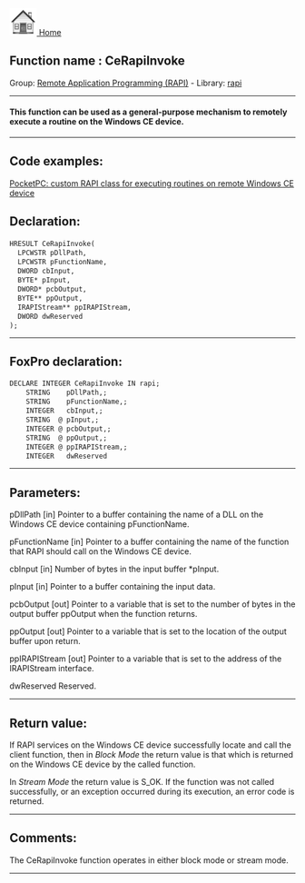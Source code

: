 [<img src="../../images/home.png"> Home ](https://github.com/VFPX/Win32API)  

## Function name : CeRapiInvoke
Group: [Remote Application Programming (RAPI)](../../functions_group.md#Remote_Application_Programming_(RAPI))  -  Library: [rapi](../../libraries.md#rapi)  
***  


#### This function can be used as a general-purpose mechanism to remotely execute a routine on the Windows CE device.
***  


## Code examples:
[PocketPC: custom RAPI class for executing routines on remote Windows CE device](../../samples/sample_466.md)  

## Declaration:
```foxpro  
HRESULT CeRapiInvoke(
  LPCWSTR pDllPath,
  LPCWSTR pFunctionName,
  DWORD cbInput,
  BYTE* pInput,
  DWORD* pcbOutput,
  BYTE** ppOutput,
  IRAPIStream** ppIRAPIStream,
  DWORD dwReserved
);  
```  
***  


## FoxPro declaration:
```foxpro  
DECLARE INTEGER CeRapiInvoke IN rapi;
	STRING    pDllPath,;
	STRING    pFunctionName,;
	INTEGER   cbInput,;
	STRING  @ pInput,;
	INTEGER @ pcbOutput,;
	STRING  @ ppOutput,;
	INTEGER @ ppIRAPIStream,;
	INTEGER   dwReserved  
```  
***  


## Parameters:
pDllPath 
[in] Pointer to a buffer containing the name of a DLL on the Windows CE device containing pFunctionName. 

pFunctionName 
[in] Pointer to a buffer containing the name of the function that RAPI should call on the Windows CE device. 

cbInput 
[in] Number of bytes in the input buffer *pInput. 

pInput 
[in] Pointer to a buffer containing the input data. 

pcbOutput 
[out] Pointer to a variable that is set to the number of bytes in the output buffer ppOutput when the function returns. 

ppOutput 
[out] Pointer to a variable that is set to the location of the output buffer upon return. 

ppIRAPIStream 
[out] Pointer to a variable that is set to the address of the IRAPIStream interface. 

dwReserved 
Reserved.   
***  


## Return value:
If RAPI services on the Windows CE device successfully locate and call the client function, then in <Em>Block Mode</Em> the return value is that which is returned on the Windows CE device by the called function. 

In <Em>Stream Mode</Em> the return value is S_OK. If the function was not called successfully, or an exception occurred during its execution, an error code is returned.   
***  


## Comments:
The CeRapiInvoke function operates in either block mode or stream mode.  
  
***  

